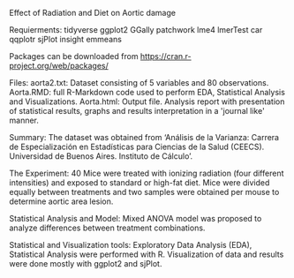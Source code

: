 ﻿Effect of Radiation and Diet on Aortic damage


Requierments:
tidyverse
ggplot2
GGally
patchwork
lme4
lmerTest
car
qqplotr
sjPlot
insight
emmeans

Packages can be downloaded from https://cran.r-project.org/web/packages/

Files: 
aorta2.txt: Dataset consisting of 5 variables and 80 observations. 
Aorta.RMD: full R-Markdown code used to perform EDA, Statistical Analysis and Visualizations.
Aorta.html:  Output file. Analysis report with presentation of statistical results, graphs and results interpretation in a 'journal like' manner.

Summary:
The dataset was obtained from ‘Análisis de la Varianza: Carrera de Especialización en Estadísticas para Ciencias de la Salud (CEECS). Universidad de Buenos Aires. Instituto de Cálculo’.

The Experiment: 
40 Mice were treated with ionizing radiation (four different intensities) and exposed to standard or high-fat diet. Mice were divided equally between treatments and two samples were obtained per mouse to determine aortic area lesion. 

Statistical Analysis and Model:
Mixed ANOVA model was proposed to analyze differences between treatment combinations. 

Statistical and Visualization tools: 
Exploratory Data Analysis (EDA), Statistical Analysis were performed with R. Visualization of data and results were done mostly with ggplot2 and sjPlot. 





